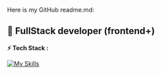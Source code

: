 Here is my GitHub readme.md:

## 🚀 FullStack developer (frontend+)

**⚡️ Tech Stack :**

[![My Skills](https://skillicons.dev/icons?i=docker,react,threejs,nodejs,django,c,cpp)](https://skillicons.dev)
